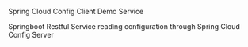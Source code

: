 Spring Cloud Config Client Demo Service

Springboot Restful Service reading configuration through Spring Cloud Config Server